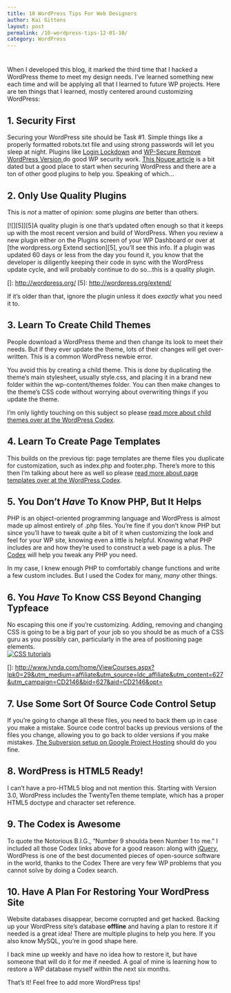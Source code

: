```yaml
---
title: 10 WordPress Tips For Web Designers
author: Kai Gittens
layout: post
permalink: /10-wordpress-tips-12-01-10/
category: WordPress
---
```

# 

When I developed this blog, it marked the third time that I hacked a WordPress theme to meet my design needs. I’ve learned something new each time and will be applying all that I learned to future WP projects. Here are ten things that I learned, mostly centered around customizing WordPress:

## 1. Security First

Securing your WordPress site should be Task #1. Simple things like a properly formatted robots.txt file and using strong passwords will let you sleep at night. Plugins like [Login Lockdown][1] and [WP-Secure Remove WordPress Version ][2] do good WP security work. [This Noupe article][3] is a bit dated but a good place to start when securing WordPress and there are a ton of other good plugins to help you. Speaking of which…

 [1]: http://www.bad-neighborhood.com/login-lockdown.html
 [2]: http://www.wp-secure.net/
 [3]: http://www.noupe.com/how-tos/wordpress-security-tips-and-hacks.html

## 2. Only Use Quality Plugins

This is *not* a matter of opinion: some plugins *are* better than others. 

[![][5]][5]A quality plugin is one that’s updated often enough so that it keeps up with the most recent version and build of WordPress. When you review a new plugin either on the Plugins screen of your WP Dashboard or over at [the wordpress.org Extend section][5], you’ll see this info. If a plugin was updated 60 days or less from the day you found it, you know that the developer is diligently keeping their code in sync with the WordPress update cycle, and will probably continue to do so…this is a quality plugin.

 []: http://wordpress.org/
 [5]: http://wordpress.org/extend/

If it’s older than that, ignore the plugin unless it does *exactly* what you need it to.

## 3. Learn To Create Child Themes

People download a WordPress theme and then change its look to meet their needs. But if they ever update the theme, lots of their changes will get over-written. This is a common WordPress newbie error.

You avoid this by creating a child theme. This is done by duplicating the theme’s main stylesheet, usually style.css, and placing it in a brand new folder within the wp-content/themes folder. You can then make changes to the theme’s CSS code without worrying about overwriting things if you update the theme. 

I’m only lightly touching on this subject so please [read more about child themes over at the WordPress Codex][6].

 [6]: http://codex.wordpress.org/Child_Themes

## 4. Learn To Create Page Templates

This builds on the previous tip: page templates are theme files you duplicate for customization, such as index.php and footer.php. There’s more to this then I’m talking about here as well so please [read more about page templates over at the WordPress Codex][7].

 [7]: http://codex.wordpress.org/Pages#Page_Templates

## 5. You Don’t *Have* To Know PHP, But It Helps

PHP is an object-oriented programming language and WordPress is almost made up almost entirely of .php files. You’re fine if you don’t know PHP but since you’ll have to tweak quite a bit of it when customizing the look and feel for your WP site, knowing even a little is helpful. Knowing what PHP includes are and how they’re used to construct a web page is a plus. The [Codex][8] will help you tweak any PHP you need. 

 [8]: http://codex.wordpress.org/

In my case, I knew enough PHP to comfortably change functions and write a few custom includes. But I used the Codex for many, *many* other things.

## 6. You *Have* To Know CSS Beyond Changing Typfeace

No escaping this one if you’re customizing. Adding, removing and changing CSS is going to be a big part of your job so you should be as much of a CSS guru as you possibly can, particularly in the area of positioning page elements.  
[![CSS tutorials][10]][10]  


 []: http://www.lynda.com/home/ViewCourses.aspx?lpk0=29&utm_medium=affiliate&utm_source=ldc_affiliate&utm_content=627&utm_campaign=CD2146&bid=627&aid=CD2146&opt=

## 7. Use Some Sort Of Source Code Control Setup

If you’re going to change all these files, you need to back them up in case you make a mistake. Source code control backs up previous versions of the files you change, allowing you to go back to older versions if you make mistakes. [The Subversion setup on Google Project Hosting][10] should do you fine.

 [10]: http://code.google.com/p/support/wiki/FAQ

## 8. WordPress is HTML5 Ready!

I can’t have a pro-HTML5 blog and not mention this. Starting with Version 3.0, WordPress includes the TwentyTen theme template, which has a proper HTML5 doctype and character set reference.

## 9. The Codex is Awesome

To quote the Notorious B.I.G., “Number 9 shoulda been Number 1 to me.” I included all those Codex links above for a good reason: along with [jQuery][11], WordPress is one of the best documented pieces of open-source software in the world, thanks to the Codex There are very few WP problems that you cannot solve by doing a Codex search.

 [11]: http://docs.jquery.com/Main_Page

## 10. Have A Plan For Restoring Your WordPress Site

Website databases disappear, become corrupted and get hacked. Backing up your WordPress site’s database **offline** and having a plan to restore it if needed is a great idea! There are multiple plugins to help you here. If you also know MySQL, you’re in good shape here.

I back mine up weekly and have no idea how to restore it, but have someone that will do it for me if needed. A goal of mine is learning how to restore a WP database myself within the next six months. 

That’s it! Feel free to add more WordPress tips!